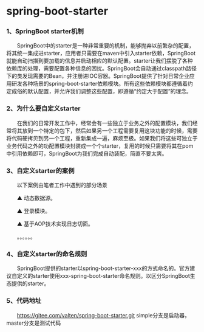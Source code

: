# spring-boot-starter

### 1、SpringBoot starter机制
　　SpringBoot中的starter是一种非常重要的机制，能够抛弃以前繁杂的配置，将其统一集成进starter，应用者只需要在maven中引入starter依赖，SpringBoot就能自动扫描到要加载的信息并启动相应的默认配置。starter让我们摆脱了各种依赖库的处理，需要配置各种信息的困扰。SpringBoot会自动通过classpath路径下的类发现需要的Bean，并注册进IOC容器。SpringBoot提供了针对日常企业应用研发各种场景的spring-boot-starter依赖模块。所有这些依赖模块都遵循着约定成俗的默认配置，并允许我们调整这些配置，即遵循“约定大于配置”的理念。

### 2、为什么要自定义starter
　　在我们的日常开发工作中，经常会有一些独立于业务之外的配置模块，我们经常将其放到一个特定的包下，然后如果另一个工程需要复用这块功能的时候，需要将代码硬拷贝到另一个工程，重新集成一遍，麻烦至极。如果我们将这些可独立于业务代码之外的功配置模块封装成一个个starter，复用的时候只需要将其在pom中引用依赖即可，SpringBoot为我们完成自动装配，简直不要太爽。

### 3、自定义starter的案例
　　以下案例由笔者工作中遇到的部分场景

　　▲ 动态数据源。

　　▲ 登录模块。

　　▲ 基于AOP技术实现日志切面。

　　。。。。。。

### 4、自定义starter的命名规则
　　SpringBoot提供的starter以spring-boot-starter-xxx的方式命名的。官方建议自定义的starter使用xxx-spring-boot-starter命名规则。以区分SpringBoot生态提供的starter。

### 5、代码地址
　　https://gitee.com/valten/spring-boot-starter.git simple分支是启动器，master分支是测试代码
